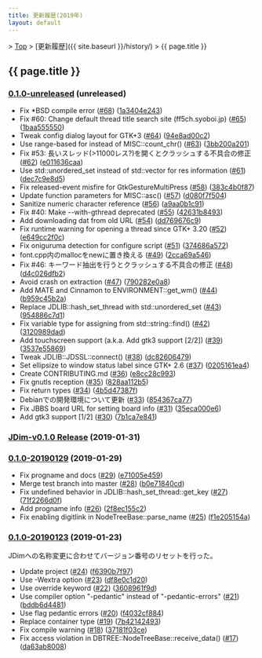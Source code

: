 ```yaml
---
title: 更新履歴(2019年)
layout: default
---
```


&gt; [Top](../) &gt; [更新履歴]({{ site.baseurl }}/history/) &gt; {{ page.title }}

## {{ page.title }}


<a name="0.1.0-unreleased"></a>
### [0.1.0-unreleased](https://github.com/JDimproved/JDim/compare/JDim-v0.1.0...master) (unreleased)
- Fix \*BSD compile error
  ([#68](https://github.com/JDimproved/JDim/pull/68))
  ([1a3404e243](https://github.com/JDimproved/JDim/commit/1a3404e243971e8f9d374cb7e3e0cd5fc8035d30))
- Fix #60: Change default thread title search site (ff5ch.syoboi.jp)
  ([#65](https://github.com/JDimproved/JDim/pull/65))
  ([1baa555550](https://github.com/JDimproved/JDim/commit/1baa555550ead003fa3c77a6d6bdcc79ee2f1d55))
- Tweak config dialog layout for GTK+3
  ([#64](https://github.com/JDimproved/JDim/pull/64))
  ([94e8ad00c2](https://github.com/JDimproved/JDim/commit/94e8ad00c2e6a5766fd52dd01c752b85fb1db021))
- Use range-based for instead of MISC::count_chr()
  ([#63](https://github.com/JDimproved/JDim/pull/63))
  ([3bb200a201](https://github.com/JDimproved/JDim/commit/3bb200a201558aa67ac8d3561bfa30fa3ba0db3a))
- Fix #53: 長いスレッド(>11000レス?)を開くとクラッシュする不具合の修正
  ([#62](https://github.com/JDimproved/JDim/pull/62))
  ([e011636caa](https://github.com/JDimproved/JDim/commit/e011636caae5c62b1708bedc71d18442c79ec7b9))
- Use std::unordered_set instead of std::vector for res information
  ([#61](https://github.com/JDimproved/JDim/pull/61))
  ([dec7c9e8d5](https://github.com/JDimproved/JDim/commit/dec7c9e8d5bcaf4e3b5869eaf92dbd814f8c27f3))
- Fix released-event misfire for GtkGestureMultiPress
  ([#58](https://github.com/JDimproved/JDim/pull/58))
  ([383c4b0f87](https://github.com/JDimproved/JDim/commit/383c4b0f875536dfefb6f82c0f6fee007bcba8ac))
- Update function parameters for MISC::asc()
  ([#57](https://github.com/JDimproved/JDim/pull/57))
  ([d080f7f504](https://github.com/JDimproved/JDim/commit/d080f7f50407c2ae345e87671455e9a83ab8554c))
- Sanitize numeric character reference
  ([#56](https://github.com/JDimproved/JDim/pull/56))
  ([a9aa0b1c91](https://github.com/JDimproved/JDim/commit/a9aa0b1c91ef66880cc5bbef1b94174b29514dd2))
- Fix #40: Make --with-gthread deprecated
  ([#55](https://github.com/JDimproved/JDim/pull/55))
  ([42631b8493](https://github.com/JDimproved/JDim/commit/42631b849379af13876199fc08bf32ab6efa376d))
- Add downloading dat from old URL
  ([#54](https://github.com/JDimproved/JDim/pull/54))
  ([dd769676c9](https://github.com/JDimproved/JDim/commit/dd769676c9a54b68ac0595ab4f8e672b5f0c4411))
- Fix runtime warning for opening a thread since GTK+ 3.20
  ([#52](https://github.com/JDimproved/JDim/pull/52))
  ([e649cc2f0c](https://github.com/JDimproved/JDim/commit/e649cc2f0c07d510b939285e5a39b45d40c28c8e))
- Fix oniguruma detection for configure script
  ([#51](https://github.com/JDimproved/JDim/pull/51))
  ([374686a572](https://github.com/JDimproved/JDim/commit/374686a57213fe18d1bf05223805ec7f1d59ac52))
- font.cpp内のmallocをnewに置き換える
  ([#49](https://github.com/JDimproved/JDim/pull/49))
  ([2cca69a546](https://github.com/JDimproved/JDim/commit/2cca69a5468164bb8f1b1ba0160f1a36dd7bac03))
- Fix #46: キーワード抽出を行うとクラッシュする不具合の修正
  ([#48](https://github.com/JDimproved/JDim/pull/48))
  ([d4c026dfb2](https://github.com/JDimproved/JDim/commit/d4c026dfb226332aef355e7a490ebda3221d824f))
- Avoid crash on extraction
  ([#47](https://github.com/JDimproved/JDim/pull/47))
  ([790282e0a8](https://github.com/JDimproved/JDim/commit/790282e0a8643e05f5fbcc790f78688a9f5604b4))
- Add MATE and Cinnamon to ENVIRONMENT::get_wm()
  ([#44](https://github.com/JDimproved/JDim/pull/44))
  ([b959c45b2a](https://github.com/JDimproved/JDim/commit/b959c45b2abd12c668a1e13f45f4f3abc8e5cfa4))
- Replace JDLIB::hash_set_thread with std::unordered_set
  ([#43](https://github.com/JDimproved/JDim/pull/43))
  ([954886c7d1](https://github.com/JDimproved/JDim/commit/954886c7d1d0cc40e00a07fc557652105268efe3))
- Fix variable type for assigning from std::string::find()
  ([#42](https://github.com/JDimproved/JDim/pull/42))
  ([3120989dad](https://github.com/JDimproved/JDim/commit/3120989daddb2de04d348e7702976f636e4e9769))
- Add touchscreen support (a.k.a. Add gtk3 support [2/2])
  ([#39](https://github.com/JDimproved/JDim/pull/39))
  ([3537e55869](https://github.com/JDimproved/JDim/commit/3537e55869e134e6ff2cbd0b9f272a7928cb409a))
- Tweak JDLIB::JDSSL::connect()
  ([#38](https://github.com/JDimproved/JDim/pull/38))
  ([dc82606479](https://github.com/JDimproved/JDim/commit/dc82606479d685ef6c8a14f7e9600be12aa5f3ba))
- Set ellipsize to window status label since GTK+ 2.6
  ([#37](https://github.com/JDimproved/JDim/pull/37))
  ([0205161ea4](https://github.com/JDimproved/JDim/commit/0205161ea44721343ef435a58cff1df5773f19cf))
- Create CONTRIBUTING.md
  ([#36](https://github.com/JDimproved/JDim/pull/36))
  ([e8cc28c993](https://github.com/JDimproved/JDim/commit/e8cc28c993039363153c3e0631cc76b61ed38566))
- Fix gnutls reception
  ([#35](https://github.com/JDimproved/JDim/pull/35))
  ([828aa112b5](https://github.com/JDimproved/JDim/commit/828aa112b5e98e4073d393af421bd9f267ac7869))
- Fix return types
  ([#34](https://github.com/JDimproved/JDim/pull/34))
  ([4b5d47387f](https://github.com/JDimproved/JDim/commit/4b5d47387fc57afa50ce57877199fa54876ec93a))
- Debianでの開発環境について更新
  ([#33](https://github.com/JDimproved/JDim/pull/33))
  ([854367ca77](https://github.com/JDimproved/JDim/commit/854367ca77657e37dac11c7ad7867a2e0f058f79))
- Fix JBBS board URL for setting board info
  ([#31](https://github.com/JDimproved/JDim/pull/31))
  ([35eca000e6](https://github.com/JDimproved/JDim/commit/35eca000e6e932f494d6e66e3e35162adf42fd53))
- Add gtk3 support [1/2]
  ([#30](https://github.com/JDimproved/JDim/pull/30))
  ([7b1ca7e841](https://github.com/JDimproved/JDim/commit/7b1ca7e841f1c8c948cafbc3d317fb1111b20d4d))


<a name="JDim-v0.1.0"></a>
### [**JDim-v0.1.0** Release](https://github.com/JDimproved/JDim/releases/tag/JDim-v0.1.0) (2019-01-31)

<a name="0.1.0-20190129"></a>
### [0.1.0-20190129](https://github.com/JDimproved/JDim/compare/f6390b7f97...JDim-v0.1.0) (2019-01-29)
- Fix progname and docs
  ([#29](https://github.com/JDimproved/JDim/pull/29))
  ([e71005e459](https://github.com/JDimproved/JDim/commit/e71005e4596f757384435fb8bb6aa7a5a489a3fd))
- Merge test branch into master
  ([#28](https://github.com/JDimproved/JDim/pull/28))
  ([b0e71840cd](https://github.com/JDimproved/JDim/commit/b0e71840cd8b8587751abee086a7724c18461acb))
- Fix undefined behavior in JDLIB::hash_set_thread::get_key
  ([#27](https://github.com/JDimproved/JDim/pull/27))
  ([71f2266d0f](https://github.com/JDimproved/JDim/commit/71f2266d0f1535c6ce9cad4574c7a346326ee64e))
- Add progname info
  ([#26](https://github.com/JDimproved/JDim/pull/26))
  ([2f8ec155c2](https://github.com/JDimproved/JDim/commit/2f8ec155c213e8c38165a1e025861b8961fb4cee))
- Fix enabling digitlink in NodeTreeBase::parse_name
  ([#25](https://github.com/JDimproved/JDim/pull/25))
  ([f1e205154a](https://github.com/JDimproved/JDim/commit/f1e205154a3b2736bebd64c817d441c5acf6c335))


<a name="0.1.0-20190123"></a>
### [0.1.0-20190123](https://github.com/JDimproved/JDim/compare/bb608f24b1...f6390b7f97) (2019-01-23)

JDimへの名称変更に合わせてバージョン番号のリセットを行った。

- Update project
  ([#24](https://github.com/JDimproved/JDim/pull/24))
  ([f6390b7f97](https://github.com/JDimproved/JDim/commit/f6390b7f97365c59a1004d70e9e087b167d6f683))
- Use -Wextra option
  ([#23](https://github.com/JDimproved/JDim/pull/23))
  ([df8e0c1d20](https://github.com/JDimproved/JDim/commit/df8e0c1d204320a825cc4fcde53a176173bc32dc))
- Use override keyword
  ([#22](https://github.com/JDimproved/JDim/pull/22))
  ([3608961f9d](https://github.com/JDimproved/JDim/commit/3608961f9d9feb9c1abfb1c57136af0d7c3a8cd2))
- Use compiler option "-pedantic" instead of "-pedantic-errors"
  ([#21](https://github.com/JDimproved/JDim/pull/21))
  ([bddb6d4481](https://github.com/JDimproved/JDim/commit/bddb6d44816efb5c36b5fd71aaead63836a1bec3))
- Use flag pedantic errors
  ([#20](https://github.com/JDimproved/JDim/pull/20))
  ([f4032cf884](https://github.com/JDimproved/JDim/commit/f4032cf88471ac81fffe60da4c48792274180611))
- Replace container type
  ([#19](https://github.com/JDimproved/JDim/pull/19))
  ([7b42142493](https://github.com/JDimproved/JDim/commit/7b421424930ab9fe4e633a3703d779b2f4127637))
- Fix compile warning
  ([#18](https://github.com/JDimproved/JDim/pull/18))
  ([37181f03ce](https://github.com/JDimproved/JDim/commit/37181f03ce938a6e48e9a64838fa89e06712e56e))
- Fix access violation in DBTREE::NodeTreeBase::receive_data()
  ([#17](https://github.com/JDimproved/JDim/pull/17))
  ([da63ab8008](https://github.com/JDimproved/JDim/commit/da63ab8008d84c7b55248bc8a8bc733478722e0e))
